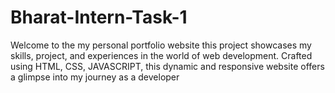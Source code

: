 # Bharat-Intern-Task-1
Welcome to the my personal portfolio website this project showcases my skills, project, and experiences in the world of web development. Crafted using HTML, CSS, JAVASCRIPT, this dynamic and responsive website offers a glimpse into my journey as a developer
